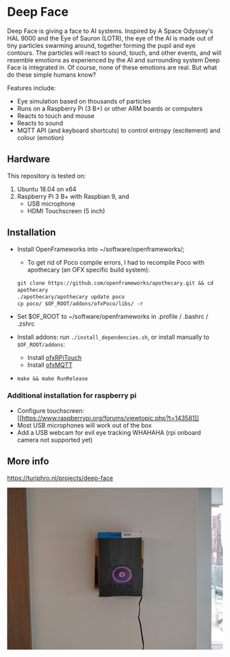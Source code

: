 # Deep Face
Deep Face is giving a face to AI systems. Inspired by A Space Odyssey's HAL 9000
and the Eye of Sauron (LOTR), the eye of the AI is made out of tiny
particles swarming around, together forming the pupil and eye contours.
The particles will react to sound, touch, and other events, and will resemble
emotions as experienced by the AI and surrounding system Deep Face is integrated in.
Of course, none of these emotions are real. But what do these simple humans know?

Features include:

- Eye simulation based on thousands of particles
- Runs on a Raspberry Pi (3 B+) or other ARM boards or computers
- Reacts to touch and mouse
- Reacts to sound
- MQTT API (and keyboard shortcuts) to control entropy (excitement) and colour (emotion)


## Hardware
This repository is tested on:
1. Ubuntu 18.04 on x64
2. Raspberry Pi 3 B+ with Raspbian 9, and
   - USB microphone
   - HDMI Touchscreen (5 inch)


## Installation
- Install OpenFrameworks into ~/software/openframeworks/;
  - To get rid of Poco compile errors, I had to recompile Poco with apothecary (an OFX specific build system):
  ```
  git clone https://github.com/openframeworks/apothecary.git && cd apothecary
  ./apothecary/apothecary update poco
  cp poco/ $OF_ROOT/addons/ofxPoco/libs/ -r
  ```

- Set $OF_ROOT to ~/software/openframeworks in .profile / .bashrc / .zshrc

- Install addons: run `./install_dependencies.sh`, or install manually to `$OF_ROOT/addons`:
    - Install [ofxRPiTouch](https://github.com/turiphro/ofxRPiTouch)
    - Install [ofxMQTT](https://github.com/256dpi/ofxMQTT.git)

- `make && make RunRelease`


### Additional installation for raspberry pi
- Configure touchscreen: [[https://www.raspberrypi.org/forums/viewtopic.php?t=143581]]
- Most USB microphones will work out of the box
- Add a USB webcam for evil eye tracking WHAHAHA (rpi onboard camera not supported yet)



## More info
<https://turiphro.nl/projects/deep-face>

![Photo of prototype](deepFace-wall.jpg)
